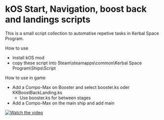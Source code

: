 # kOS Start, Navigation, boost back and landings scripts

This is a small script collection to automatise repetive tasks in Kerbal Space Program.

How to use
* Install kOS mod
* copy these script into Steam\steamapps\common\Kerbal Space Program\Ships\Script

How to use in game
* Add a Compo-Max on Booster and select booster.ks oder KKBoostBackLanding.ks
    * Use booster.ks for between stages
* Add a Compo-Max on the main ship and add main


[![Watch the video](https://img.youtube.com/vi/GApod0AL3mQ/hqdefault.jpg)](https://www.youtube.com/watch?v=GApod0AL3mQ)
